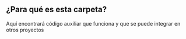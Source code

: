 ## ¿Para qué es esta carpeta?

Aquí encontrará código auxiliar que funciona y que se puede integrar en otros proyectos
